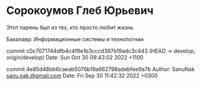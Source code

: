 # Сорокоумов Глеб Юрьевич
Этот парень был из тех, кто просто любит жизнь

Бакалавр: Информационные системы и технологнии

commit c0c7071744dfb4c4f9e1b3cccd397b19adc3c443 (HEAD -> develop, origin/develop)
Date:   Sun Oct 30 09:43:02 2022 +1100


commit 4e85d48bb6caeab5076b19a662798adebfee9a7b
Author: SanuNak <sanu.nak.@gmail.com>
Date:   Fri Sep 30 11:42:32 2022 +0300
